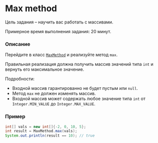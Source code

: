 # Max method

Цель задания – научить вас работать с массивами.

Примерное время выполнения задания: 20 минут.

### Описание
Перейдите в класс [`MaxMethod`](src/main/java/com/epam/rd/autotasks/max/MaxMethod.java) и реализуйте метод `max`. 

Правильная реализация должна получить массив значений типа `int` и вернуть его максимальное значение.

Подробности:
- Входной массив гарантированно не будет пустым или `null`.
- Метод `max` не должен изменять массив.
- Входной массив может содержать любое значение типа `int` от `Integer.MIN_VALUE` до `Integer.MAX_VALUE`. 

### Пример
```java
int[] vals = new int[]{-2, 0, 10, 5};
int result = MaxMethod.max(vals);
System.out.println(result == 10); // true
```

